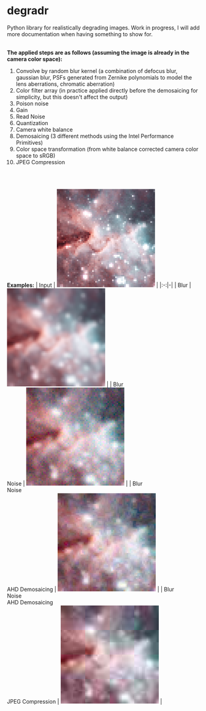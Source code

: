# degradr
Python library for realistically degrading images.
Work in progress, I will add more documentation when having something to show for.
<br><br>

**The applied steps are as follows (assuming the image is already in the camera color space):**
<ol>
<li>Convolve by random blur kernel (a combination of defocus blur, gaussian blur, PSFs generated from Zernike polynomials to model the lens aberrations, chromatic aberration)</li>
<li>Color filter array (in practice applied directly before the demosaicing for simplicity, but this doesn't affect the output)</li>
<li>Poison noise</li>
<li>Gain</li>
<li>Read Noise</li>
<li>Quantization</li>
<li>Camera white balance</li>
<li>Demosaicing (3 different methods using the Intel Performance Primitives)</li>
<li>Color space transformation (from white balance corrected camera color space to sRGB)</li>
<li>JPEG Compression</li>
</ol>
<br><br>

**Examples:**
| Input | ![Image](Examples/in.png) |
|:-:|-|
| Blur | ![Image](Examples/blur.png) | 
| Blur <br> Noise | ![Image](Examples/noise_blur.png) |
| Blur <br> Noise <br> AHD Demosaicing | ![Image](Examples/noise_blur_ahd.png) |
| Blur <br> Noise <br> AHD Demosaicing <br> JPEG Compression | ![Image](Examples/noise_blur_ahd_jpg.png) |
